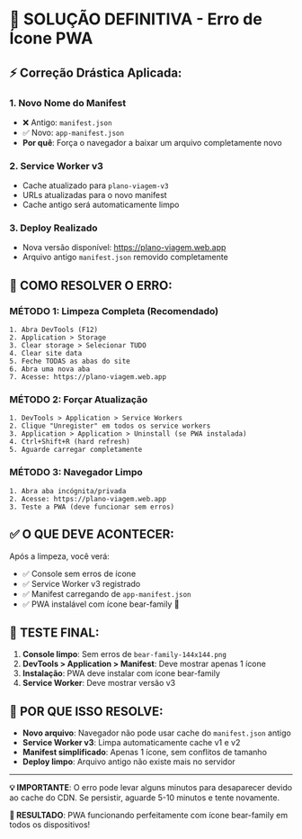 # 🚨 SOLUÇÃO DEFINITIVA - Erro de Ícone PWA

## ⚡ Correção Drástica Aplicada:

### **1. Novo Nome do Manifest**
- ❌ Antigo: `manifest.json`
- ✅ Novo: `app-manifest.json`
- **Por quê**: Força o navegador a baixar um arquivo completamente novo

### **2. Service Worker v3**
- Cache atualizado para `plano-viagem-v3`
- URLs atualizadas para o novo manifest
- Cache antigo será automaticamente limpo

### **3. Deploy Realizado**
- Nova versão disponível: https://plano-viagem.web.app
- Arquivo antigo `manifest.json` removido completamente

## 🔧 COMO RESOLVER O ERRO:

### **MÉTODO 1: Limpeza Completa (Recomendado)**
```
1. Abra DevTools (F12)
2. Application > Storage
3. Clear storage > Selecionar TUDO
4. Clear site data
5. Feche TODAS as abas do site
6. Abra uma nova aba
7. Acesse: https://plano-viagem.web.app
```

### **MÉTODO 2: Forçar Atualização**
```
1. DevTools > Application > Service Workers
2. Clique "Unregister" em todos os service workers
3. Application > Application > Uninstall (se PWA instalada)
4. Ctrl+Shift+R (hard refresh)
5. Aguarde carregar completamente
```

### **MÉTODO 3: Navegador Limpo**
```
1. Abra aba incógnita/privada
2. Acesse: https://plano-viagem.web.app
3. Teste a PWA (deve funcionar sem erros)
```

## ✅ O QUE DEVE ACONTECER:

Após a limpeza, você verá:
- ✅ Console sem erros de ícone
- ✅ Service Worker v3 registrado
- ✅ Manifest carregando de `app-manifest.json`
- ✅ PWA instalável com ícone bear-family 🐻

## 🎯 TESTE FINAL:

1. **Console limpo**: Sem erros de `bear-family-144x144.png`
2. **DevTools > Application > Manifest**: Deve mostrar apenas 1 ícone
3. **Instalação**: PWA deve instalar com ícone bear-family
4. **Service Worker**: Deve mostrar versão v3

## 🚀 POR QUE ISSO RESOLVE:

- **Novo arquivo**: Navegador não pode usar cache do `manifest.json` antigo
- **Service Worker v3**: Limpa automaticamente cache v1 e v2
- **Manifest simplificado**: Apenas 1 ícone, sem conflitos de tamanho
- **Deploy limpo**: Arquivo antigo não existe mais no servidor

---

**💡 IMPORTANTE**: O erro pode levar alguns minutos para desaparecer devido ao cache do CDN. Se persistir, aguarde 5-10 minutos e tente novamente.

**🎉 RESULTADO**: PWA funcionando perfeitamente com ícone bear-family em todos os dispositivos!